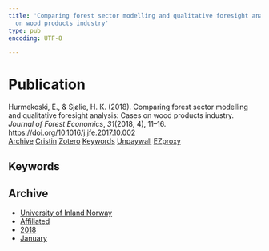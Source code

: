 ```yaml
---
title: 'Comparing forest sector modelling and qualitative foresight analysis: Cases
  on wood products industry'
type: pub
encoding: UTF-8

---
```

<h1>Publication</h1>
<article id="csl-bib-container-L6C9UXK8" class="csl-bib-container">
  <div class="csl-bib-body"> <div class="csl-entry">Hurmekoski, E., &#38; Sjølie, H. K. (2018). Comparing forest sector modelling and qualitative foresight analysis: Cases on wood products industry. <i>Journal of Forest Economics</i>, <i>31</i>(2018, 4), 11–16. <a href="https://doi.org/10.1016/j.jfe.2017.10.002">https://doi.org/10.1016/j.jfe.2017.10.002</a></div> </div>
  <div class="csl-bib-buttons">
    <a href="#taxonomy-article-L6C9UXK8" alt="archive" class="csl-bib-button">Archive</a>
    <a href="https://app.cristin.no/results/show.jsf?id=1558063" alt="Cristin" class="csl-bib-button">Cristin</a>
    <a href="http://zotero.org/groups/5881554/items/L6C9UXK8" alt="Zotero" class="csl-bib-button">Zotero</a>
    <a href="#keywords-article-L6C9UXK8" alt="keywords" class="csl-bib-button">Keywords</a>
    <a href="https://helda.helsinki.fi/bitstream/10138/313885/1/Hurmekoski_Sjolie_2017_accepted_manuscript_for_sharing.pdf" alt="Unpaywall" class="csl-bib-button">Unpaywall</a>
    <a href="https://helda.helsinki.fi/bitstream/10138/313885/1/Hurmekoski_Sjolie_2017_accepted_manuscript_for_sharing.pdf" alt="EZproxy" class="csl-bib-button">EZproxy</a>
  </div>
  <div id="csl-bib-meta-container-L6C9UXK8"></div>
</article>
<div id="csl-bib-meta-L6C9UXK8" class="csl-bib-meta">
  <article id="keywords-article-L6C9UXK8" class="keywords-article">
    <h1>Keywords</h1>
    
  </article>
  <article id="taxonomy-article-L6C9UXK8" class="taxonomy-article">
    <h1>Archive</h1>
    <ul>
      <li>
        <a href="/en/archive/?key=3DCRN523">University of Inland Norway</a>
      </li>
      <li>
        <a href="/en/archive/?key=II9RDAME">Affiliated</a>
      </li>
      <li>
        <a href="/en/archive/?key=D943LLP2">2018</a>
      </li>
      <li>
        <a href="/en/archive/?key=6967IM5Z">January</a>
      </li>
    </ul>
  </article>
</div>
